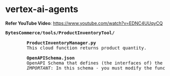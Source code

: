 # vertex-ai-agents

**Refer YouTube Video**: https://www.youtube.com/watch?v=EDNC4UUqyCQ
<pre>
<b>BytesCommerce/tools/ProductInventoryTool/</b><br>
        <b>ProductInventoryManager.py</b>
        This cloud function returns product quantity.

        <b>OpenAPISchema.json</b>
        OpenAPI Schema that defines (the interfaces of) the above function (ProductInventoryManager.py).
        <i>IMPORTANT</i>: In this schema - you must modify the function name URL, PATHS and operationId as per your implementation.
</pre>
